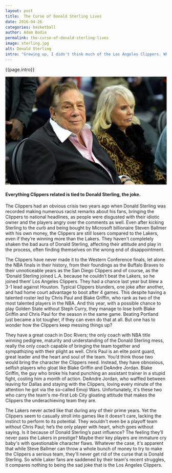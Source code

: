 ```yaml
---
layout: post
title:  The Curse of Donald Sterling Lives
date: 2016-04-26
categories: basketball
author: Adam Bodie
permalink: the-curse-of-donald-sterling-lives
image: sterling.jpg
alt: Donald Sterling
intro: "Growing up, I didn't think much of the Los Angeles Clippers. Why should I have? They were a complete joke, a bumbling group of losers who couldn't win squat, couldn't put together a decent roster and worst of all had an incompetent owner who wouldn't spend any money to keep what little talent they had. It wasn't until the other owners handed them Chris Paul in an effort to keep him from being traded to the Laker did the Clippers finally start to look like a real basketball team. But as the Lakers sunk to the floor, have the Clippers overtaken them? Not even close. No matter how talented the Clippers are, they’ll always be in second place, and incapable of winning the title. Whether they like it or not, they are defined by their disgraceful former owner Donald Sterling."
---
```


<div class="article">
<p>{{page.intro}}</p>

<div class="blog-pic">
		<img src="img/sterling.jpg" data-toggle="tooltip" title="Everything Clippers related is tied to Donald Sterling, the joke." class="image block img-responsive">
	<h4>Everything Clippers related is tied to Donald Sterling, the joke.</h4>
</div>



<p>The Clippers had an obvious crisis two years ago when Donald Sterling was recorded making numerous racist remarks about his fans, bringing the Clippers to national headlines, as people were disgusted with their idiotic owner and the players angry over the comments as well.  Even after kicking Sterling to the curb and being bought by Microsoft billionaire Steven Ballmer with his own money, the Clippers are still losers compared to the Lakers, even if they’re winning more than the Lakers.  They haven't completely shaken the bad aura of Donald Sterling, affecting their attitude and play in the process, often finding themselves on the wrong end of disappointment.</p>

<p>The Clippers have never made it to the Western Conference finals, let alone the NBA finals in their history, from their foundings as the Buffalo Braves to their unnoticeable years as the San Diego Clippers and of course, as the ‘Donald Sterling joined L.A. because he couldn’t beat the Lakers, so he joined them‘ Los Angeles Clippers. They had a chance last year but blew a 3-1 lead against Houston.  Typical Clippers blunders, one joke after another, and had home court advantage to boot after 4 games.  This despite having a talented roster led by Chris Paul and Blake Griffin, who rank as two of the most talented players in the NBA.  And this year, with a possible chance to play Golden State without Steph Curry, they manage to lose both Blake Griffin and Chris Paul for the season in the same game. Beating Portland just became a lot tougher, if they can even do that at all.  But one has to wonder how the Clippers keep messing things up?</p>

<p>They have a great coach in Doc Rivers; the only coach with NBA title winning pedigree, maturity and understanding of the Donald Sterling mess, really the only coach capable of bringing the team together and sympathizing with their plight as well.  Chris Paul is an elite point guard, great leader and the heart and soul of the team.  You’d think those two would bring the character the Clippers need.  Instead, they have obnoxious, selfish players who gloat like Blake Griffin and DeAndre Jordan.  Blake Griffin, the guy who broke his hand punching an assistant trainer in a stupid fight, costing him a month of action. DeAndre Jordan, who waffled between leaving for Dallas and staying with the Clippers, loving every minute of the attention he got via the so-called Emoji Wars.  Unfortunately, it's these two who carry the team's me-first Lob City gloating attitude that makes the Clippers the underachieving team they are.</p>

<p>The Lakers never acted like that during any of their prime years.  Yet the Clippers seem to casually stroll into games like it doesn't care, lacking the instinct to perform to its potential.  They wouldn't even be a playoff team without Chris Paul; he’s the only player with heart, which goes without saying.  Is it because of Donald Sterling’s past influence? The feeling they’ll never pass the Lakers in prestige?  Maybe their key players are immature cry baby's with questionable character flaws.  Whatever the case, it's apparent that while Steve Ballmer can throw a whole bunch of money to try to make the Clippers a serious team, they'll never get rid of the curse that is Donald Sterling. So while Laker fans are saddened by their team's recent struggles, it compares nothing to being the sad joke that is the Los Angeles Clippers.</p>

</div>